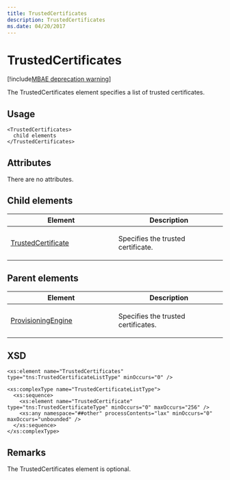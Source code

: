 ```yaml
---
title: TrustedCertificates
description: TrustedCertificates
ms.date: 04/20/2017
---
```


# TrustedCertificates

[!include[MBAE deprecation warning](../includes/mbae-deprecation-warning.md)]

The TrustedCertificates element specifies a list of trusted certificates.

## <span id="Usage"></span><span id="usage"></span><span id="USAGE"></span>Usage


``` syntax
<TrustedCertificates>
  child elements
</TrustedCertificates>
```

## <span id="Attributes"></span><span id="attributes"></span><span id="ATTRIBUTES"></span>Attributes


There are no attributes.

## <span id="Child_elements"></span><span id="child_elements"></span><span id="CHILD_ELEMENTS"></span>Child elements


<table>
<colgroup>
<col width="50%" />
<col width="50%" />
</colgroup>
<thead>
<tr class="header">
<th>Element</th>
<th>Description</th>
</tr>
</thead>
<tbody>
<tr class="odd">
<td><p><a href="trustedcertificate.md" data-raw-source="[TrustedCertificate](trustedcertificate.md)">TrustedCertificate</a></p></td>
<td><p>Specifies the trusted certificate.</p></td>
</tr>
</tbody>
</table>

 

## <span id="Parent_elements"></span><span id="parent_elements"></span><span id="PARENT_ELEMENTS"></span>Parent elements


<table>
<colgroup>
<col width="50%" />
<col width="50%" />
</colgroup>
<thead>
<tr class="header">
<th>Element</th>
<th>Description</th>
</tr>
</thead>
<tbody>
<tr class="odd">
<td><p><a href="provisioningengine.md" data-raw-source="[ProvisioningEngine](provisioningengine.md)">ProvisioningEngine</a></p></td>
<td><p>Specifies the trusted certificates.</p></td>
</tr>
</tbody>
</table>

 

## <span id="XSD"></span><span id="xsd"></span>XSD


``` syntax
<xs:element name="TrustedCertificates" type="tns:TrustedCertificateListType" minOccurs="0" />

<xs:complexType name="TrustedCertificateListType">
  <xs:sequence>
    <xs:element name="TrustedCertificate" type="tns:TrustedCertificateType" minOccurs="0" maxOccurs="256" />
    <xs:any namespace="##other" processContents="lax" minOccurs="0" maxOccurs="unbounded" />
  </xs:sequence>
</xs:complexType>
```

## <span id="Remarks"></span><span id="remarks"></span><span id="REMARKS"></span>Remarks


The TrustedCertificates element is optional.

 

 





